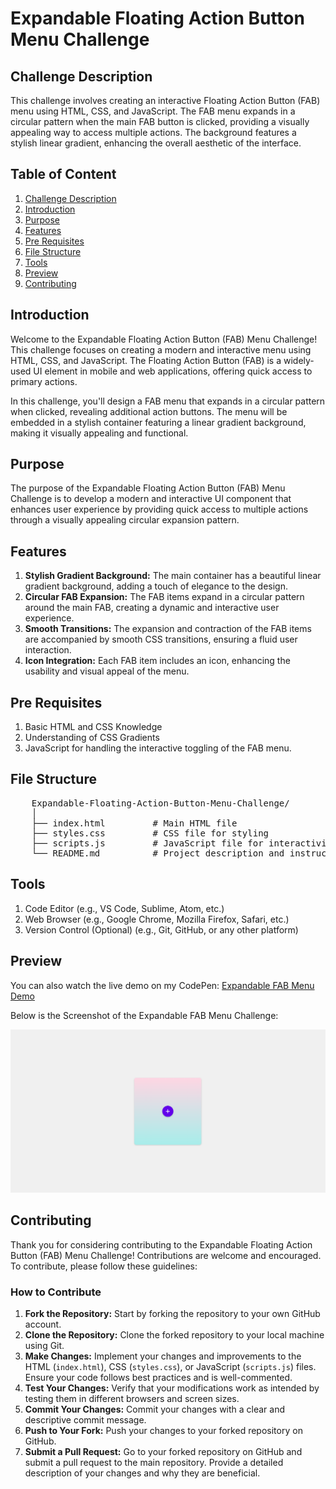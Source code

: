<h1>Expandable Floating Action Button Menu Challenge</h1>

<h2 id="challenge-description">Challenge Description</h2>
<p>This challenge involves creating an interactive Floating Action Button (FAB) menu using HTML, CSS, and JavaScript. The FAB menu expands in a circular pattern when the main FAB button is clicked, providing a visually appealing way to access multiple actions. The background features a stylish linear gradient, enhancing the overall aesthetic of the interface.</p>

<h2>Table of Content</h2>

<ol>
    <li><a href="#challenge-description">Challenge Description</a></li>
    <li><a href="#introduction">Introduction</a></li>
    <li><a href="#purpose">Purpose</a></li>
    <li><a href="#features">Features</a></li>
    <li><a href="#pre-requisites">Pre Requisites</a></li>
    <li><a href="#file-structure">File Structure</a></li>
    <li><a href="#tools">Tools</a></li>
    <li><a href="#preview">Preview</a></li>
    <li><a href="#contributing">Contributing</a></li>
</ol>

<h2 id="introduction">Introduction</h2>
<p>Welcome to the Expandable Floating Action Button (FAB) Menu Challenge! This challenge focuses on creating a modern and interactive menu using HTML, CSS, and JavaScript. The Floating Action Button (FAB) is a widely-used UI element in mobile and web applications, offering quick access to primary actions.</p>

<p>In this challenge, you'll design a FAB menu that expands in a circular pattern when clicked, revealing additional action buttons. The menu will be embedded in a stylish container featuring a linear gradient background, making it visually appealing and functional.</p>

<h2 id="purpose">Purpose</h2>
<p>The purpose of the Expandable Floating Action Button (FAB) Menu Challenge is to develop a modern and interactive UI component that enhances user experience by providing quick access to multiple actions through a visually appealing circular expansion pattern.</p>

<h2 id="features">Features</h2>
<ol>
    <li><strong>Stylish Gradient Background:</strong> The main container has a beautiful linear gradient background, adding a touch of elegance to the design.</li>
    <li><strong>Circular FAB Expansion:</strong> The FAB items expand in a circular pattern around the main FAB, creating a dynamic and interactive user experience.</li>
    <li><strong>Smooth Transitions:</strong> The expansion and contraction of the FAB items are accompanied by smooth CSS transitions, ensuring a fluid user interaction.</li>
    <li><strong>Icon Integration:</strong> Each FAB item includes an icon, enhancing the usability and visual appeal of the menu.</li>
</ol>

<h2 id="pre-requisites">Pre Requisites</h2>
<ol>
    <li>Basic HTML and CSS Knowledge</li>
    <li>Understanding of CSS Gradients</li>
    <li>JavaScript for handling the interactive toggling of the FAB menu.</li>
</ol>

<h2 id="file-structure">File Structure</h2>
<pre>
    Expandable-Floating-Action-Button-Menu-Challenge/
    │
    ├── index.html         # Main HTML file
    ├── styles.css         # CSS file for styling
    ├── scripts.js         # JavaScript file for interactivity
    └── README.md          # Project description and instructions
</pre>

<h2 id="tools">Tools</h2>
<ol>
    <li>Code Editor (e.g., VS Code, Sublime, Atom, etc.)</li>
    <li>Web Browser (e.g., Google Chrome, Mozilla Firefox, Safari, etc.)</li>
    <li>Version Control (Optional) (e.g., Git, GitHub, or any other platform)</li>
</ol>

<h2 id="preview">Preview</h2>

<p>You can also watch the live demo on my CodePen: <a href="https://codepen.io/Yashi-the-lessful/pen/RwmmdJX">Expandable FAB Menu Demo</a></p>

<p>Below is the Screenshot of the Expandable FAB Menu Challenge:</p>

<img src="Preview.png" alt="Expandable FAB Menu Preview">

<h2 id="contributing">Contributing</h2>

<p>Thank you for considering contributing to the Expandable Floating Action Button (FAB) Menu Challenge! Contributions are welcome and encouraged. To contribute, please follow these guidelines:</p>

<h3>How to Contribute</h3>

<ol>
    <li><strong>Fork the Repository:</strong> Start by forking the repository to your own GitHub account.</li>
    <li><strong>Clone the Repository:</strong> Clone the forked repository to your local machine using Git.</li>
    <li><strong>Make Changes:</strong> Implement your changes and improvements to the HTML (<code>index.html</code>), CSS (<code>styles.css</code>), or JavaScript (<code>scripts.js</code>) files. Ensure your code follows best practices and is well-commented.</li>
    <li><strong>Test Your Changes:</strong> Verify that your modifications work as intended by testing them in different browsers and screen sizes.</li>
    <li><strong>Commit Your Changes:</strong> Commit your changes with a clear and descriptive commit message.</li>
    <li><strong>Push to Your Fork:</strong> Push your changes to your forked repository on GitHub.</li>
    <li><strong>Submit a Pull Request:</strong> Go to your forked repository on GitHub and submit a pull request to the main repository. Provide a detailed description of your changes and why they are beneficial.</li>
</ol>
